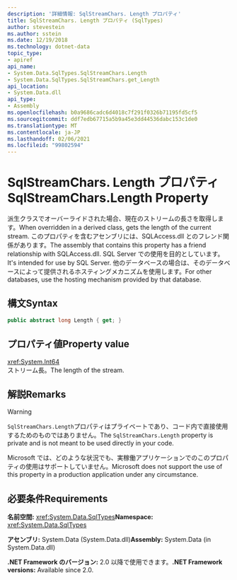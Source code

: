 ```yaml
---
description: '詳細情報: SqlStreamChars. Length プロパティ'
title: SqlStreamChars. Length プロパティ (SqlTypes)
author: stevestein
ms.author: sstein
ms.date: 12/19/2018
ms.technology: dotnet-data
topic_type:
- apiref
api_name:
- System.Data.SqlTypes.SqlStreamChars.Length
- System.Data.SqlTypes.SqlStreamChars.get_Length
api_location:
- System.Data.dll
api_type:
- Assembly
ms.openlocfilehash: b0a9686cadc6d4018c7f291f0326b71195fd5cf5
ms.sourcegitcommit: ddf7edb67715a5b9a45e3dd44536dabc153c1de0
ms.translationtype: MT
ms.contentlocale: ja-JP
ms.lasthandoff: 02/06/2021
ms.locfileid: "99802594"
---
```

# <a name="sqlstreamcharslength-property"></a><span data-ttu-id="5ba1a-103">SqlStreamChars. Length プロパティ</span><span class="sxs-lookup"><span data-stu-id="5ba1a-103">SqlStreamChars.Length Property</span></span>

<span data-ttu-id="5ba1a-104">派生クラスでオーバーライドされた場合、現在のストリームの長さを取得します。</span><span class="sxs-lookup"><span data-stu-id="5ba1a-104">When overridden in a derived class, gets the length of the current stream.</span></span> <span data-ttu-id="5ba1a-105">このプロパティを含むアセンブリには、SQLAccess.dll とのフレンド関係があります。</span><span class="sxs-lookup"><span data-stu-id="5ba1a-105">The assembly that contains this property has a friend relationship with SQLAccess.dll.</span></span> <span data-ttu-id="5ba1a-106">SQL Server での使用を目的としています。</span><span class="sxs-lookup"><span data-stu-id="5ba1a-106">It's intended for use by SQL Server.</span></span> <span data-ttu-id="5ba1a-107">他のデータベースの場合は、そのデータベースによって提供されるホスティングメカニズムを使用します。</span><span class="sxs-lookup"><span data-stu-id="5ba1a-107">For other databases, use the hosting mechanism provided by that database.</span></span>

## <a name="syntax"></a><span data-ttu-id="5ba1a-108">構文</span><span class="sxs-lookup"><span data-stu-id="5ba1a-108">Syntax</span></span>

```csharp
public abstract long Length { get; }
```

## <a name="property-value"></a><span data-ttu-id="5ba1a-109">プロパティ値</span><span class="sxs-lookup"><span data-stu-id="5ba1a-109">Property value</span></span>

<xref:System.Int64>\
<span data-ttu-id="5ba1a-110">ストリーム長。</span><span class="sxs-lookup"><span data-stu-id="5ba1a-110">The length of the stream.</span></span>

## <a name="remarks"></a><span data-ttu-id="5ba1a-111">解説</span><span class="sxs-lookup"><span data-stu-id="5ba1a-111">Remarks</span></span>

> [!WARNING]
> <span data-ttu-id="5ba1a-112">`SqlStreamChars.Length`プロパティはプライベートであり、コード内で直接使用するためのものではありません。</span><span class="sxs-lookup"><span data-stu-id="5ba1a-112">The `SqlStreamChars.Length` property is private and is not meant to be used directly in your code.</span></span>
>
> <span data-ttu-id="5ba1a-113">Microsoft では、どのような状況でも、実稼働アプリケーションでのこのプロパティの使用はサポートしていません。</span><span class="sxs-lookup"><span data-stu-id="5ba1a-113">Microsoft does not support the use of this property in a production application under any circumstance.</span></span>

## <a name="requirements"></a><span data-ttu-id="5ba1a-114">必要条件</span><span class="sxs-lookup"><span data-stu-id="5ba1a-114">Requirements</span></span>

<span data-ttu-id="5ba1a-115">**名前空間:** <xref:System.Data.SqlTypes></span><span class="sxs-lookup"><span data-stu-id="5ba1a-115">**Namespace:** <xref:System.Data.SqlTypes></span></span>

<span data-ttu-id="5ba1a-116">**アセンブリ:** System.Data (System.Data.dll)</span><span class="sxs-lookup"><span data-stu-id="5ba1a-116">**Assembly:** System.Data (in System.Data.dll)</span></span>

<span data-ttu-id="5ba1a-117">**.NET Framework のバージョン:** 2.0 以降で使用できます。</span><span class="sxs-lookup"><span data-stu-id="5ba1a-117">**.NET Framework versions:** Available since 2.0.</span></span>
